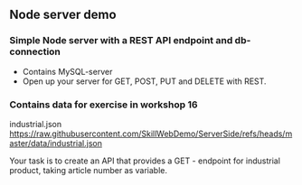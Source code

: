 ## Node server demo

### Simple Node server with a REST API endpoint and db-connection

* Contains MySQL-server
* Open up your server for GET, POST, PUT and DELETE with REST.

### Contains data for exercise in workshop 16
industrial.json
https://raw.githubusercontent.com/SkillWebDemo/ServerSide/refs/heads/master/data/industrial.json

Your task is to create an API that provides a GET - endpoint for industrial product, taking article number as variable.

